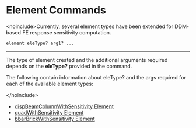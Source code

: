 # Element Commands

<p>&lt;noinclude&gt;Currently, several element types have been extended
for DDM-based FE response sensitivity computation.</p>

```tcl
element eleType? arg1? ...
```
<hr />
<p>The type of element created and the additional arguments required
depends on the <strong>eleType?</strong> provided in the command.</p>
<p>The following contain information about eleType? and the args
required for each of the available element types:</p>
<p>&lt;/noinclude&gt;</p>
<ul>
<li><a href="dispBeamColumnWithSensitivity_Element"
title="wikilink">dispBeamColumnWithSensitivity Element</a></li>
<li><a href="quadWithSensitivity_Element"
title="wikilink">quadWithSensitivity Element</a></li>
<li><a href="bbarBrickWithSensitivity_Element"
title="wikilink">bbarBrickWithSensitivity Element</a></li>
</ul>
